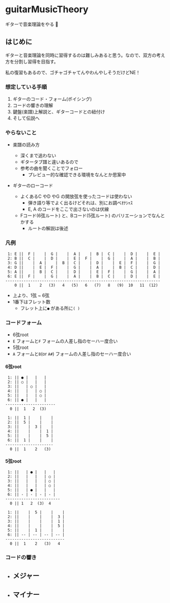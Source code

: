# guitarMusicTheory

ギターで音楽理論をやる 😤


## はじめに

ギターと音楽理論を同時に習得するのは難しみあると思う。なので、双方の考え方を分割し習得を目指す。



私の復習もあるので、ゴチャゴチャてんやわんやしそうだけどNE！

### 想定している手順

1. ギターのコード・フォーム(ボイシング) 
1. コードの響きの理解
1. 鍵盤(楽譜)上解説と、ギターコードとの紐付け
1. そして伝説へ

### やらないこと

- 楽譜の読み方
  - 深くまで追わない
  - ギタータブ譜と違いあるので
  - 参考の曲を聞くことでフォロー
    - プレビュー的な確認できる環境をなんとか思案中

- ギターのローコード
  - よくあるC やD やG の開放弦を使ったコードは使わない
    - 弾き語り等でよく出るけどそれは、別にお調べｵﾅｼｬｽ
    - E, A のコードをここで出さないのは伏線
  - Fコード(6弦ルート) と、Bコード(5弦ルート) のバリエーションでなんとかする
    - ルートの解説は後述


### 凡例

```
 1: E ||  F |    |  G |    |  A |    |  B |  C |    |  D |    |  E |
 2: B ||  C |    |  D |    |  E |  F |    |  G |    |  A |    |  B |
 3: G ||    |  A |    |  B |  C |    |  D |    |  E |  F |    |  G |
 4: D ||    |  E |  F |    |  G |    |  A |    |  B |  C |    |  D |
 5: A ||    |  B |  C |    |  D |    |  E |  F |    |  G |    |  A |
 6: E ||  F |    |  G |    |  A |    |  B |  C |    |  D |    |  E |
--------------------------------------------------------------------
    0 ||  1    2   (3)   4   (5)   6   (7)   8   (9)  10   11  (12)

```

- 上より、1弦 ~ 6弦
- 1番下はフレット数
  - フレット上に`●` がある所に`( )`

### コードフォーム

- 6弦root
 - `E` フォームと`F` フォームの人差し指のセーハー度合い
- 5弦root
 - `A` フォームと`B`(or `A#`) フォームの人差し指のセーハー度合い

#### 6弦root

```
 1: || ● |   |   |
 2: || ○ |   |   |
 3: ||   | ○ |   |
 4: ||   |   | ○ |
 5: ||   |   | ○ |
 6: || ● |   |   |
----------------------
  0 ||  1   2  (3)

```


```
 1: ||  1 |    |    |
 2: ||  5 |    |    |
 3: ||    |  3 |    |
 4: ||    |    |  1 |
 5: ||    |    |  5 |
 6: ||  1 |    |    |
---------------------
  0 ||  1    2   (3)

```



#### 5弦root

```
 1: ||   | ● |   |   |
 2: ||   |   |   | ○ |
 3: ||   |   |   | ○ |
 4: ||   |   |   | ○ |
 5: ||   | ● |   |   |
 6: || - | - | - | - |
------------------------
  0 || 1   2  (3)  4

```


```
 1: ||    |  5 |    |    |
 2: ||    |    |    |  3 |
 3: ||    |    |    |  1 |
 4: ||    |    |    |  5 |
 5: ||    |  1 |    |    |
 6: || -- | -- | -- | -- |
--------------------------
  0 ||  1    2   (3)   4

```


### コードの響き

- メジャー
  - 
- マイナー
  - 






